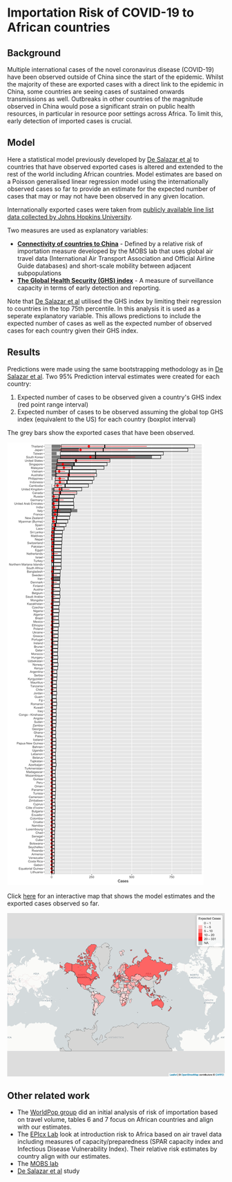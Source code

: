 # Importation Risk of COVID-19 to African countries

## Background

Multiple international cases of the novel coronavirus disease (COVID-19) have been observed outside of China since the start of the epidemic. Whilst the majority of these are exported cases with a direct link to the epidemic in China, some countries are seeing cases of sustained onwards transmissions as well. Outbreaks in other countries of the magnitude observed in China would pose a significant strain on public health resources, in particular in resource poor settings across Africa. To limit this, early detection of imported cases is crucial.

## Model

Here a statistical model previously developed by [De Salazar et al](https://doi.org/10.1101/2020.02.04.20020495) to countries that have observed exported cases is altered and extended to the rest of the world including African countries. Model estimates are based on a Poisson generalised linear regression model using the internationally observed cases so far to provide an estimate for the expected number of cases that may or may not have been observed in any given location.

Internationally exported cases were taken from [publicly available line list data collected by Johns Hopkins University](https://github.com/CSSEGISandData/COVID-19).

Two measures are used as explanatory variables:
* [**Connectivity of countries to China**](https://www.mobs-lab.org/2019ncov.html) - Defined by a relative risk of importation measure developed by the MOBS lab that uses global air travel data (International Air Transport Association and Official Airline Guide databases) and short-scale mobility between adjacent subpopulations
* [**The Global Health Security (GHS) index**](https://www.ghsindex.org/) - A measure of surveillance capacity in terms of early detection and reporting.

Note that [De Salazar et al](https://doi.org/10.1101/2020.02.04.20020495) utilised the GHS index by limiting their regression to countries in the top 75th percentile. In this analysis it is used as a seperate explanatory variable. This allows predictions to include the expected number of cases as well as the expected number of observed cases for each country given their GHS index.

## Results

Predictions were made using the same bootstrapping methodology as in [De Salazar et al](https://doi.org/10.1101/2020.02.04.20020495). Two 95% Prediction interval estimates were created for each country:
1. Expected number of cases to be observed given a country's GHS index (red point range interval)
2. Expected number of cases to be observed assuming the global top GHS index (equivalent to the US) for each country (boxplot interval)

The grey bars show the exported cases that have been observed.

[![World barchart](plots/risk_world.png)]()

Click [here](https://rpubs.com/mwagner/578854) for an interactive map that shows the model estimates and the exported cases observed so far.

[![nCov risk map](plots/worldmap.png)](https://rpubs.com/mwagner/578854)


## Other related work

* The [WorldPop group](https://www.worldpop.org/events/china) did an initial analysis of risk of importation based on travel volume, tables 6 and 7 focus on African countries and align with our estimates.
* The [EPIcx Lab](https://www.epicx-lab.com/news/preparedness-and-vulnerability-of-african-countries-against-introductions-of-2019-ncov) look at introduction risk to Africa based on air travel data including measures of capacity/preparedness (SPAR capacity index and Infectious Disease Vulnerability Index). Their relative risk estimates by country align with our estimates.
* The [MOBS lab](https://www.mobs-lab.org/2019ncov.html)
* [De Salazar et al](https://doi.org/10.1101/2020.02.04.20020495) study
